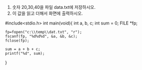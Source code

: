 1. 숫자 20,30,40을 파일 data.txt에 저장하시오.
2. 이 값을 읽고 더해서 화면에 출력하시오.


#include<stdio.h>
int main(void){
	int a, b, c; 
	int sum = 0;
	FILE *fp;
	
	fp=fopen("c:\\temp\\dat.txt", "r");
	fscanf(fp, "%d%d%d", &a, &b, &c);
	fclose(fp);
	
	sum = a + b + c;
	printf("%d", sum);
}
